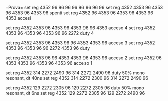 =Prova=
set reg 4352 96 96 96 96 96 96 96 96
set reg 4352 4353 96 4353 96 4353 96 4353 96 spenti
set reg 4352 96 4353 96 4353 96 4353 96 4353 accesi

set reg 4352 4353 96 4353 96 4353 96 96 4353 acceso 4
set reg 4352 4353 96 4353 96 4353 96 96 2272 duty 4

set reg 4352 4353 96 4353 96 96 4353 4353 96 acceso 3
set reg 4352 4353 96 4353 96 96 2272 4353 96 duty 

set reg 4352 4353 96 96 4353 4353 96 4353 96 acceso 2
set reg 4352 96 4353 4353 96 4353 96 4353 96 acceso 1

set reg 4352 314 2272 2490 96 314 2272 2490 96 duty 50% mono resonant, dt 40ns
set reg 4352 314 2272 2300 96 314 2272 2490 96


set reg 4352 129 2272 2305 96 129 2272 2305 96 duty 50% mono resonant, dt 6ns
set reg 4352 129 2272 2305 96 129 2272 2490 96